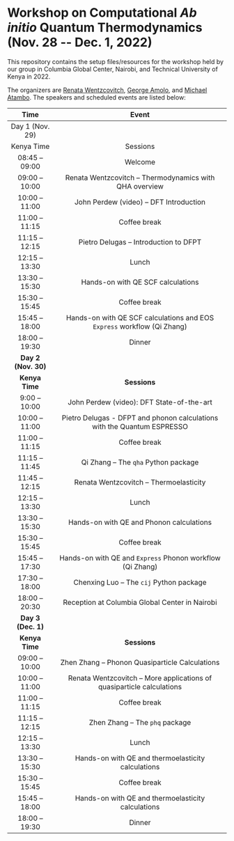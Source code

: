 # Workshop on Computational _Ab initio_ Quantum Thermodynamics (Nov. 28 -- Dec. 1, 2022)

This repository contains the setup files/resources for the workshop held by
our group in Columbia Global Center, Nairobi, and Technical University of Kenya in 2022.

The organizers are [Renata Wentzcovitch](https://www.apam.columbia.edu/faculty/renata-wentzcovitch),
[George Amolo](https://staff.tukenya.ac.ke/?r=portal/profile/public&id=1636), and
[Michael Atambo](https://staff.tukenya.ac.ke/?r=portal/profile/public&id=2055).
The speakers and scheduled events are listed below:

|        Time         |                                  Event                                  |
| :-----------------: | :---------------------------------------------------------------------: |
|   Day 1 (Nov. 29)   |                                                                         |
|     Kenya Time      |                                Sessions                                 |
|    08:45 – 09:00    |                                 Welcome                                 |
|    09:00 – 10:00    |         Renata Wentzcovitch – Thermodynamics with QHA overview          |
|    10:00 – 11:00    |                 John Perdew (video) – DFT Introduction                  |
|    11:00 – 11:15    |                              Coffee break                               |
|    11:15 – 12:15    |                  Pietro Delugas – Introduction to DFPT                  |
|    12:15 – 13:30    |                                  Lunch                                  |
|    13:30 – 15:30    |                    Hands-on with QE SCF calculations                    |
|    15:30 – 15:45    |                              Coffee break                               |
|    15:45 – 18:00    | Hands-on with QE SCF calculations and EOS `Express` workflow (Qi Zhang) |
|    18:00 – 19:30    |                                 Dinner                                  |
| **Day 2 (Nov. 30)** |                                                                         |
|   **Kenya Time**    |                              **Sessions**                               |
|    9:00 – 10:00     |                John Perdew (video): DFT State-of-the-art                |
|    10:00 – 11:00    | Pietro Delugas - DFPT and phonon calculations with the Quantum ESPRESSO |
|    11:00 – 11:15    |                              Coffee break                               |
|    11:15 – 11:45    |                   Qi Zhang – The `qha` Python package                   |
|    11:45 – 12:15    |                 Renata Wentzcovitch – Thermoelasticity                  |
|    12:15 – 13:30    |                                  Lunch                                  |
|    13:30 – 15:30    |                Hands-on with QE and Phonon calculations                 |
|    15:30 – 15:45    |                              Coffee break                               |
|    15:45 – 17:30    |        Hands-on with QE and `Express` Phonon workflow (Qi Zhang)        |
|    17:30 – 18:00    |                 Chenxing Luo – The `cij` Python package                 |
|    18:00 – 20:30    |             Reception at Columbia Global Center in Nairobi              |
| **Day 3 (Dec. 1)**  |                                                                         |
|   **Kenya Time**    |                              **Sessions**                               |
|    09:00 – 10:00    |             Zhen Zhang – Phonon Quasiparticle Calculations              |
|    10:00 – 11:00    |  Renata Wentzcovitch – More applications of quasiparticle calculations  |
|    11:00 – 11:15    |                              Coffee break                               |
|    11:15 – 12:15    |                     Zhen Zhang – The `phq` package                      |
|    12:15 – 13:30    |                                  Lunch                                  |
|    13:30 – 15:30    |           Hands-on with QE and thermoelasticity calculations            |
|    15:30 – 15:45    |                              Coffee break                               |
|    15:45 – 18:00    |           Hands-on with QE and thermoelasticity calculations            |
|    18:00 – 19:30    |                                 Dinner                                  |
